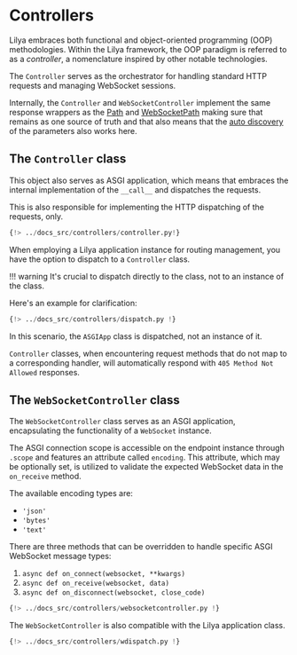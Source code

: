 # Controllers

Lilya embraces both functional and object-oriented programming (OOP) methodologies.
Within the Lilya framework, the OOP paradigm is referred to as a *controller*, a nomenclature inspired by other notable technologies.

The `Controller` serves as the orchestrator for handling standard HTTP requests and managing WebSocket sessions.

Internally, the `Controller` and `WebSocketController` implement the same response wrappers as the
[Path](./routing.md#path) and [WebSocketPath](./routing.md#websocketpath) making sure that remains
as one source of truth and that also means that the [auto discovery](./routing.md#auto-discovering-the-parameters) of
the parameters also works here.

## The `Controller` class

This object also serves as ASGI application, which means that embraces the internal implementation
of the `__call__` and dispatches the requests.

This is also responsible for implementing the HTTP dispatching of the requests, only.

```python
{!> ../docs_src/controllers/controller.py!}
```

When employing a Lilya application instance for routing management, you have the option to dispatch to a `Controller` class.

!!! warning
    It's crucial to dispatch directly to the class, not to an instance of the class.

Here's an example for clarification:

```python
{!> ../docs_src/controllers/dispatch.py !}
```

In this scenario, the `ASGIApp` class is dispatched, not an instance of it.

`Controller` classes, when encountering request methods that do not map to a corresponding handler,
will automatically respond with `405 Method Not Allowed` responses.

## The `WebSocketController` class

The `WebSocketController` class serves as an ASGI application, encapsulating the functionality of a `WebSocket` instance.

The ASGI connection scope is accessible on the endpoint instance through `.scope` and features an attribute called `encoding`.
This attribute, which may be optionally set, is utilized to validate the expected WebSocket data in the `on_receive` method.

The available encoding types are:

- `'json'`
- `'bytes'`
- `'text'`

There are three methods that can be overridden to handle specific ASGI WebSocket message types:

1. `async def on_connect(websocket, **kwargs)`
2. `async def on_receive(websocket, data)`
3. `async def on_disconnect(websocket, close_code)`

```python
{!> ../docs_src/controllers/websocketcontroller.py !}
```

The `WebSocketController` is also compatible with the Lilya application class.

```python
{!> ../docs_src/controllers/wdispatch.py !}
```
